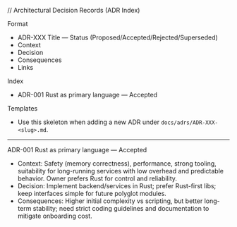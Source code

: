 // Architectural Decision Records (ADR Index)

Format
- ADR-XXX Title — Status (Proposed/Accepted/Rejected/Superseded)
- Context
- Decision
- Consequences
- Links

Index
- ADR-001 Rust as primary language — Accepted

Templates
- Use this skeleton when adding a new ADR under `docs/adrs/ADR-XXX-<slug>.md`.

---

ADR-001 Rust as primary language — Accepted
- Context: Safety (memory correctness), performance, strong tooling, suitability for long-running services with low overhead and predictable behavior. Owner prefers Rust for control and reliability.
- Decision: Implement backend/services in Rust; prefer Rust-first libs; keep interfaces simple for future polyglot modules.
- Consequences: Higher initial complexity vs scripting, but better long-term stability; need strict coding guidelines and documentation to mitigate onboarding cost.
